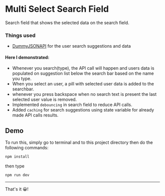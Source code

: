 # Multi Select Search Field

Search field that shows the selected data on the search field.

### Things used

- [DummyJSONAPI](https://dummyjson.com/docs/users) for the user search suggestions and data

#### Here I demonstrated:

- Whenever you search(type), the API call will happen and users data is populated on suggestion list below the search bar based on the name you type.
- When you select an user, a pill with selected user data is added to the searchbar.
- whenever you press backspace when no search text is present the last selected user value is removed.
- Implemented `debouncing` in search field to reduce API calls.
- Added `caching` for search suggestions using state variable for already made API calls results.

## Demo

To run this, simply go to terminal and to this project directory then do the following commands:

```sh
npm install
```

then type

```sh
npm run dev
```

---

That's it 😀!
